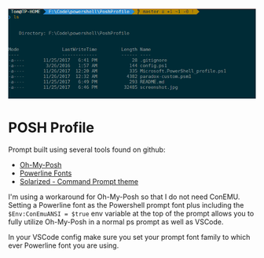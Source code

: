![](screenshot.jpg)

# POSH Profile
Prompt built using several tools found on github:
* [Oh-My-Posh](https://github.com/JanJoris/oh-my-posh)
* [Powerline Fonts](https://github.com/powerline/fonts)
* [Solarized - Command Prompt theme](https://github.com/neilpa/cmd-colors-solarized)

I'm using a workaround for Oh-My-Posh so that I do not need ConEMU. Setting a Powerline font as the Powershell prompt font plus including the `$Env:ConEmuANSI = $true` env variable at the top of the prompt allows you to fully utilize Oh-My-Posh in a normal ps prompt as well as VSCode. 

In your VSCode config make sure you set your prompt font family to which ever Powerline font you are using. 